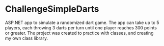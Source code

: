 # ChallengeSimpleDarts
ASP.NET app to simulate a randomized dart game. The app can take up to 5 players, each throwing 3 darts per turn until one player reaches 300 points or greater.   The project was created to practice with classes, and creating my own class library. 
